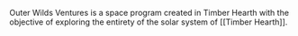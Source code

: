 Outer Wilds Ventures is a space program created in Timber Hearth with the objective of exploring the entirety of the solar system of [[Timber Hearth]].